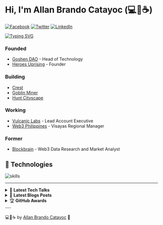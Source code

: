 # Hi, I'm Allan Brando Catayoc (💻💖☕)


[![Facebook](https://img.shields.io/badge/Facebook-%231877F2.svg?&style=flat-square&logo=facebook&logoColor=white)](https://facebook.com/0xthetokenomist) [![Twitter](https://img.shields.io/badge/Twitter-%231DA1F2.svg?&style=flat-square&logo=twitter&logoColor=white)](https://twitter.com/dzypherit) [![LinkedIn](https://img.shields.io/badge/LinkedIn-%230077B5.svg?&style=flat-square&logo=linkedin&logoColor=white)](https://www.linkedin.com/in/allanbrandocatayoc/)

[![Typing SVG](https://readme-typing-svg.herokuapp.com?font=comfortaa&color=016EEA&size=24&width=500&lines=Founder+of+Goshen+DAO;Nice+to+emeet+you)](https://git.io/typing-svg)


### Founded
- [Goshen DAO](https://goshendao.com) - Head of Technology
- [Heroes Uprising](https://heroesuprising.com) - Founder

### Building
- [Crest](https://crest.goshendao.com)
- [Goblin Miner](https://goblinminer.goshendao.com)
- [Hunt Cityscape](https://hunt.goshendao.com)

### Working
- [Vulcanic Labs](https://vulcaniclabs.com) - Lead Account Executive
- [Web3 Philippines](https://web3philippines.org) - Visayas Regional Manager

### Former
- [Blockbrain](https://theblockbrain.io) - Web3 Data Research and Market Analyst




## 🔧 Technologies

![skills](https://skillicons.dev/icons?i=html,css,sass,js,ts,php,wordpress,nodejs,vue,react,mysql,py,vim,docker,md,git,figma,bash,cloudflare,jquery,vscode&theme=light)

---

<!-- markdownlint-disable MD033 -->
<details>
    <summary>&#128240 <b>Latest Tech Talks</b></summary><br/>

<!-- TECH-TALK-LIST:START -->
- [ACLC College of Ormoc | What is Web3?:Crash Course](https://www.facebook.com/aclccollegeoformoc/posts/pfbid02QcWVFk6b5VpA1e3vjgCFuniA1vc7Fbew83D3kSwRFmx9zzcN2QjY9JJe7cF5Bx5Rl)
- [Crypto Staking Conference 2023 | Pros and Cons of Crypto Staking: Keynote Speaker](https://www.facebook.com/photo?fbid=153127924333843&set=a.112467795066523)
- [ACLC College of Ormoc Academic Summit 2023 | The Intersection of Blockchain & AI:Revolutionizing Education: Keynote Speaker](https://www.facebook.com/0xthetokenomist/posts/pfbid0pMaESkLsouEXPhRNj6nYDhv7CGoUe3YCAJDTwndYmzKYat8YAMHsKek5fzupC1C3l)


<!-- TECH-TALK-LIST:END -->

</details>

<details>
    <summary>&#128240 <b>Latest Blogs Posts</b></summary><br/>

<!-- BLOG-POST-LIST:START -->

<!-- BLOG-POST-LIST:END -->

</details>

<details>
    <summary>&#127942 <b>GitHub Awards</b></summary><br/>

![Github Trophy](https://github-profile-trophy.vercel.app/?username=itsnalla)

</details>
<!--
<details>
    <summary>&#9889 <b>GitHub Stats</b></summary><br/>

[![Allan Brando Catayoc Github Stats](https://github-readme-stats.vercel.app/api?username=itsnalla&show_icons=true&count_private=true)](https://github.com/itsnalla/github-readme-stats) [![Top Language](https://github-readme-stats.vercel.app/api/top-langs/?username=itsnalla&layout=compact)](https://github.com/itsnalla/github-readme-stats)

</details>
-->
---

💻💖☕ by [Allan Brando Catayoc](https://itsnalla.vercel.app) 🙏
